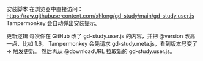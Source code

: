 安装脚本
在浏览器中直接访问：
https://raw.githubusercontent.com/xhlong/gd-study/main/gd-study.user.js
Tampermonkey 会自动弹出安装提示。

更新逻辑
每次你在 GitHub 改了 gd-study.user.js 的内容，并把 @version 改高一点，比如 1.6。
Tampermonkey 会先请求 gd-study.meta.js，看到版本号变了 → 触发更新。
然后再从 @downloadURL 拉取新的 gd-study.user.js。
